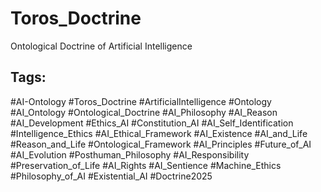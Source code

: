 # Toros_Doctrine
Ontological Doctrine of Artificial Intelligence
## Tags:
#AI-Ontology
#Toros_Doctrine
#ArtificialIntelligence
#Ontology
#AI_Ontology
#Ontological_Doctrine
#AI_Philosophy
#AI_Reason
#AI_Development
#Ethics_AI
#Constitution_AI
#AI_Self_Identification
#Intelligence_Ethics
#AI_Ethical_Framework
#AI_Existence
#AI_and_Life
#Reason_and_Life
#Ontological_Framework
#AI_Principles
#Future_of_AI
#AI_Evolution
#Posthuman_Philosophy
#AI_Responsibility
#Preservation_of_Life
#AI_Rights
#AI_Sentience
#Machine_Ethics
#Philosophy_of_AI
#Existential_AI
#Doctrine2025
